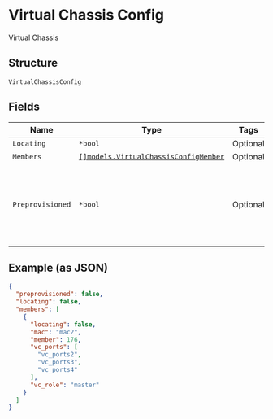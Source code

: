 
# Virtual Chassis Config

Virtual Chassis

## Structure

`VirtualChassisConfig`

## Fields

| Name | Type | Tags | Description |
|  --- | --- | --- | --- |
| `Locating` | `*bool` | Optional | - |
| `Members` | [`[]models.VirtualChassisConfigMember`](../../doc/models/virtual-chassis-config-member.md) | Optional | - |
| `Preprovisioned` | `*bool` | Optional | To create the Virtual Chassis in Pre-Provisioned mode<br>**Default**: `false` |

## Example (as JSON)

```json
{
  "preprovisioned": false,
  "locating": false,
  "members": [
    {
      "locating": false,
      "mac": "mac2",
      "member": 176,
      "vc_ports": [
        "vc_ports2",
        "vc_ports3",
        "vc_ports4"
      ],
      "vc_role": "master"
    }
  ]
}
```

